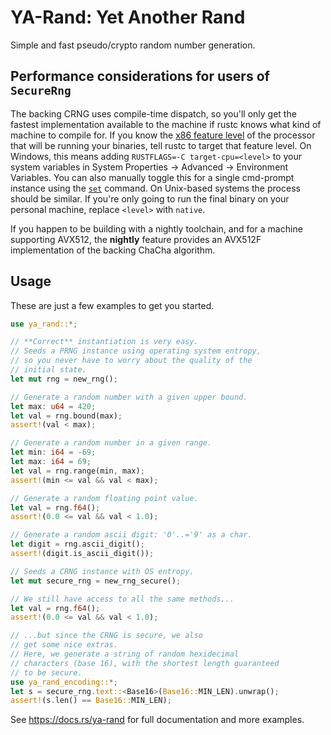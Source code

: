 # YA-Rand: Yet Another Rand

Simple and fast pseudo/crypto random number generation.

## Performance considerations for users of `SecureRng`

The backing CRNG uses compile-time dispatch, so you'll only get the fastest implementation available to the
machine if rustc knows what kind of machine to compile for.
If you know the [x86 feature level] of the processor that will be running your binaries, tell rustc to
target that feature level. On Windows, this means adding `RUSTFLAGS=-C target-cpu=<level>` to your system
variables in System Properties -> Advanced -> Environment Variables. You can also manually toggle this for
a single cmd-prompt instance using the [`set`] command. On Unix-based systems the process should be similar.
If you're only going to run the final binary on your personal machine, replace `<level>` with `native`.

If you happen to be building with a nightly toolchain, and for a machine supporting AVX512, the **nightly**
feature provides an AVX512F implementation of the backing ChaCha algorithm.

[x86 feature level]: https://en.wikipedia.org/wiki/X86-64#Microarchitecture_levels
[`set`]: https://learn.microsoft.com/en-us/windows-server/administration/windows-commands/set_1

## Usage

These are just a few examples to get you started.

```rust
use ya_rand::*;

// **Correct** instantiation is very easy.
// Seeds a PRNG instance using operating system entropy,
// so you never have to worry about the quality of the
// initial state.
let mut rng = new_rng();

// Generate a random number with a given upper bound.
let max: u64 = 420;
let val = rng.bound(max);
assert!(val < max);

// Generate a random number in a given range.
let min: i64 = -69;
let max: i64 = 69;
let val = rng.range(min, max);
assert!(min <= val && val < max);

// Generate a random floating point value.
let val = rng.f64();
assert!(0.0 <= val && val < 1.0);

// Generate a random ascii digit: '0'..='9' as a char.
let digit = rng.ascii_digit();
assert!(digit.is_ascii_digit());

// Seeds a CRNG instance with OS entropy.
let mut secure_rng = new_rng_secure();

// We still have access to all the same methods...
let val = rng.f64();
assert!(0.0 <= val && val < 1.0);

// ...but since the CRNG is secure, we also
// get some nice extras.
// Here, we generate a string of random hexidecimal
// characters (base 16), with the shortest length guaranteed
// to be secure.
use ya_rand_encoding::*;
let s = secure_rng.text::<Base16>(Base16::MIN_LEN).unwrap();
assert!(s.len() == Base16::MIN_LEN);
```

See https://docs.rs/ya-rand for full documentation and more examples.

